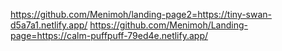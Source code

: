 https://github.com/Menimoh/landing-page2=https://tiny-swan-d5a7a1.netlify.app/
https://github.com/Menimoh/Landing-page=https://calm-puffpuff-79ed4e.netlify.app/

